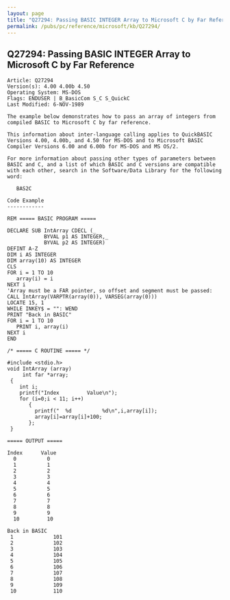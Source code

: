 ```yaml
---
layout: page
title: "Q27294: Passing BASIC INTEGER Array to Microsoft C by Far Reference"
permalink: /pubs/pc/reference/microsoft/kb/Q27294/
---
```


## Q27294: Passing BASIC INTEGER Array to Microsoft C by Far Reference

	Article: Q27294
	Version(s): 4.00 4.00b 4.50
	Operating System: MS-DOS
	Flags: ENDUSER | B_BasicCom S_C S_QuickC
	Last Modified: 6-NOV-1989
	
	The example below demonstrates how to pass an array of integers from
	compiled BASIC to Microsoft C by far reference.
	
	This information about inter-language calling applies to QuickBASIC
	Versions 4.00, 4.00b, and 4.50 for MS-DOS and to Microsoft BASIC
	Compiler Versions 6.00 and 6.00b for MS-DOS and MS OS/2.
	
	For more information about passing other types of parameters between
	BASIC and C, and a list of which BASIC and C versions are compatible
	with each other, search in the Software/Data Library for the following
	word:
	
	   BAS2C
	
	Code Example
	------------
	
	REM ===== BASIC PROGRAM =====
	
	DECLARE SUB IntArray CDECL (_
	            BYVAL p1 AS INTEGER,_
	            BYVAL p2 AS INTEGER)
	DEFINT A-Z
	DIM i AS INTEGER
	DIM array(10) AS INTEGER
	CLS
	FOR i = 1 TO 10
	   array(i) = i
	NEXT i
	'Array must be a FAR pointer, so offset and segment must be passed:
	CALL IntArray(VARPTR(array(0)), VARSEG(array(0)))
	LOCATE 15, 1
	WHILE INKEY$ = "": WEND
	PRINT "Back in BASIC"
	FOR i = 1 TO 10
	   PRINT i, array(i)
	NEXT i
	END
	
	/* ===== C ROUTINE ===== */
	
	#include <stdio.h>
	void IntArray (array)
	     int far *array;
	 {
	    int i;
	    printf("Index         Value\n");
	    for (i=0;i < 11; i++)
	       {
	         printf("  %d          %d\n",i,array[i]);
	         array[i]=array[i]+100;
	       };
	 }
	
	===== OUTPUT =====
	
	Index      Value
	  0          0
	  1          1
	  2          2
	  3          3
	  4          4
	  5          5
	  6          6
	  7          7
	  8          8
	  9          9
	  10         10
	
	Back in BASIC
	 1             101
	 2             102
	 3             103
	 4             104
	 5             105
	 6             106
	 7             107
	 8             108
	 9             109
	 10            110
